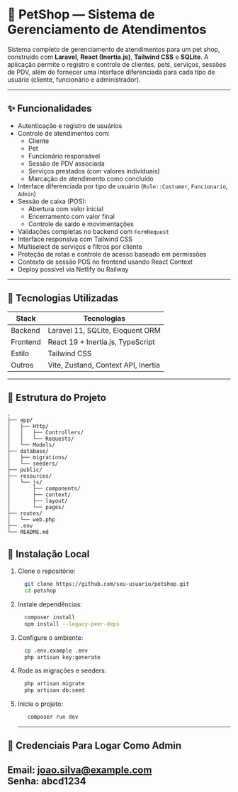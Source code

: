 # 🐾 PetShop — Sistema de Gerenciamento de Atendimentos

Sistema completo de gerenciamento de atendimentos para um pet shop, construído com **Laravel**, **React (Inertia.js)**, **Tailwind CSS** e **SQLite**. A aplicação permite o registro e controle de clientes, pets, serviços, sessões de PDV, além de fornecer uma interface diferenciada para cada tipo de usuário (cliente, funcionário e administrador).

---

## ✨ Funcionalidades

- Autenticação e registro de usuários
- Controle de atendimentos com:
  - Cliente
  - Pet
  - Funcionário responsável
  - Sessão de PDV associada
  - Serviços prestados (com valores individuais)
  - Marcação de atendimento como concluído
- Interface diferenciada por tipo de usuário (`Role::Costumer`, `Funcionario`, `Admin`)
- Sessão de caixa (POS):
  - Abertura com valor inicial
  - Encerramento com valor final
  - Controle de saldo e movimentações
- Validações completas no backend com `FormRequest`
- Interface responsiva com Tailwind CSS
- Multiselect de serviços e filtros por cliente
- Proteção de rotas e controle de acesso baseado em permissões
- Contexto de sessão POS no frontend usando React Context
- Deploy possível via Netlify ou Railway

---

## 🧰 Tecnologias Utilizadas

| Stack     | Tecnologias                          |
|-----------|---------------------------------------|
| Backend   | Laravel 11, SQLite, Eloquent ORM      |
| Frontend  | React 19 + Inertia.js, TypeScript     |
| Estilo    | Tailwind CSS                          |
| Outros    | Vite, Zustand, Context API, Inertia   |

---

## 📂 Estrutura do Projeto

```
.
├── app/
│   ├── Http/
│   │   ├── Controllers/
│   │   └── Requests/
│   └── Models/
├── database/
│   ├── migrations/
│   └── seeders/
├── public/
├── resources/
│   └── js/
│       ├── components/
│       ├── context/
│       ├── layout/
│       └── pages/
├── routes/
│   └── web.php
├── .env
└── README.md
```

## 🚀 Instalação Local

1. Clone o repositório:
   ```bash
     git clone https://github.com/seu-usuario/petshop.git
     cd petshop
   ```
2. Instale dependências:
   ```bash
     composer install
     npm install --legacy-peer-deps
   ```
3. Configure o ambiente:
   ```bash
     cp .env.example .env
     php artisan key:generate
   ```
4. Rode as migrações e seeders:
   ```bash
     php artisan migrate
     php artisan db:seed
   ```
5. Inicie o projeto:
   ```bash
      composer run dev
   ```
   ---
## 🔑 Credenciais Para Logar Como Admin
**Email:** joao.silva@example.com <br>
**Senha:** abcd1234
 ---
  
